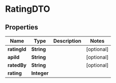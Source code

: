 
# RatingDTO

## Properties
Name | Type | Description | Notes
------------ | ------------- | ------------- | -------------
**ratingId** | **String** |  |  [optional]
**apiId** | **String** |  |  [optional]
**ratedBy** | **String** |  |  [optional]
**rating** | **Integer** |  | 



